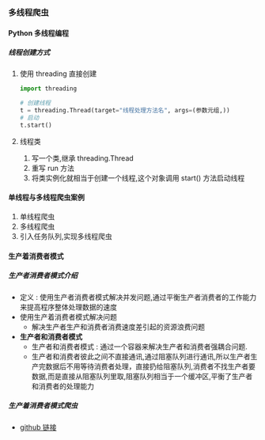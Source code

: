 ### 多线程爬虫

#### Python 多线程编程

##### 线程创建方式

1. 使用 threading 直接创建

   ```python
   import threading
   
   # 创建线程
   t = threading.Thread(target="线程处理方法名", args=(参数元组,))
   # 启动 
   t.start()
   ```

2. 线程类

   1. 写一个类,继承 threading.Thread
   2. 重写 run 方法
   3. 将类实例化就相当于创建一个线程,这个对象调用 start() 方法启动线程

#### 单线程与多线程爬虫案例

1. 单线程爬虫
2. 多线程爬虫
3. 引入任务队列,实现多线程爬虫

#### 生产着消费者模式

##### 生产者消费者模式介绍

+ 定义 : 使用生产者消费者模式解决并发问题,通过平衡生产者消费者的工作能力来提高程序整体处理数据的速度
+ 使用生产着消费者模式解决问题
  + 解决生产者生产和消费者消费速度差引起的资源浪费问题
+ **生产者和消费者模式**
  + 生产者和消费者模式 : 通过一个容器来解决生产者和消费者强耦合问题.
  + 生产者和消费者彼此之间不直接通讯,通过阻塞队列进行通讯,所以生产者生产完数据后不用等待消费者处理，直接扔给阻塞队列,消费者不找生产者要数据,而是直接从阻塞队列里取,阻塞队列相当于一个缓冲区,平衡了生产者和消费者的处理能力

##### 生产着消费者模式爬虫

+ [github 链接](https://github.com/Forgotten-Forever/scrapy-project/tree/main/producer%20consumer)